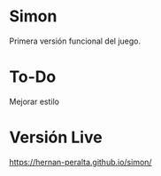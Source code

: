 # Simon
Primera versión funcional del juego.

# To-Do
Mejorar estilo

# Versión Live
https://hernan-peralta.github.io/simon/
